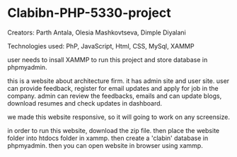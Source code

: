# Clabibn-PHP-5330-project
Creators:
Parth Antala,
Olesia Mashkovtseva,
Dimple Diyalani

Technologies used:
PhP, JavaScript, Html, CSS, MySql, XAMMP

user needs to insall XAMMP to run this project and store database in phpmyadmin.

this is a website about architecture firm. it has admin site and user site.
user can provide feedback, register for email updates and apply for job in the company.
admin can review the feedbacks, emails and can update blogs, download resumes and check updates in dashboard.

we made this website responsive, so it will going to work on any screensize.

in order to run this website, download the zip file.
then place the website folder into htdocs folder in xammp.
then create a 'clabin' database in phpmyadmin.
then you can open website in browser using xammp.


